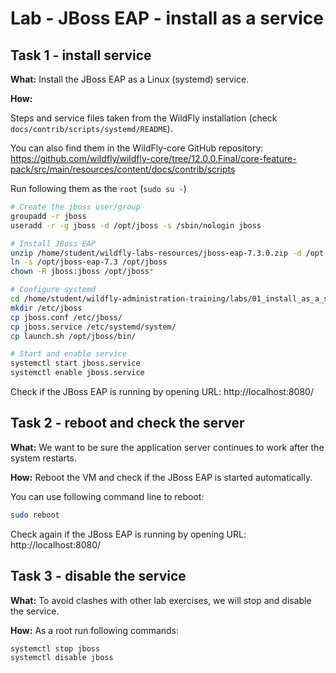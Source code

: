 # Lab - JBoss EAP - install as a service

## Task 1 - install service

**What:**
Install the JBoss EAP as a Linux (systemd) service.

**How:**

Steps and service files taken from the WildFly installation (check `docs/contrib/scripts/systemd/README`).

You can also find them in the WildFly-core GitHub repository:
https://github.com/wildfly/wildfly-core/tree/12.0.0.Final/core-feature-pack/src/main/resources/content/docs/contrib/scripts

Run following them as the `root` (`sudo su -`)

```bash
# Create the jboss user/group
groupadd -r jboss
useradd -r -g jboss -d /opt/jboss -s /sbin/nologin jboss

# Install JBoss EAP
unzip /home/student/wildfly-labs-resources/jboss-eap-7.3.0.zip -d /opt
ln -s /opt/jboss-eap-7.3 /opt/jboss
chown -R jboss:jboss /opt/jboss*

# Configure systemd
cd /home/student/wildfly-administration-training/labs/01_install_as_a_service/systemd
mkdir /etc/jboss
cp jboss.conf /etc/jboss/
cp jboss.service /etc/systemd/system/
cp launch.sh /opt/jboss/bin/

# Start and enable service
systemctl start jboss.service
systemctl enable jboss.service
```

Check if the JBoss EAP is running by opening URL: http://localhost:8080/

## Task 2 - reboot and check the server

**What:**
We want to be sure the application server continues to work after the system restarts.

**How:**
Reboot the VM and check if the JBoss EAP is started automatically.

You can use following command line to reboot:
```bash
sudo reboot
```

Check again if the JBoss EAP is running by opening URL: http://localhost:8080/

## Task 3 - disable the service

**What:**
To avoid clashes with other lab exercises, we will stop and disable the service.

**How:**
As a root run following commands:

```bash
systemctl stop jboss
systemctl disable jboss
```
